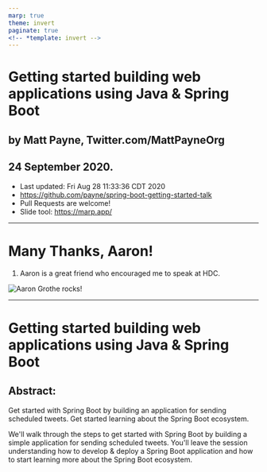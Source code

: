 ```yaml
---
marp: true
theme: invert
paginate: true
<!-- *template: invert -->
---
```


# Getting started building web applications using Java & Spring Boot
## by Matt Payne, Twitter.com/MattPayneOrg
## 24 September 2020.  
   * Last updated: Fri Aug 28 11:33:36 CDT 2020
   * https://github.com/payne/spring-boot-getting-started-talk
   * Pull Requests are welcome!
   * Slide tool: https://marp.app/

----
# Many Thanks, Aaron!
1. Aaron is a great friend who encouraged me to speak at HDC.

![Aaron Grothe rocks!](images/ChadHoman.jpeg)


-----
# Getting started building web applications using Java & Spring Boot

## Abstract: 

Get started with Spring Boot by building an application for sending scheduled tweets. Get started learning about the Spring Boot ecosystem.

We'll walk through the steps to get started with Spring Boot by building a 
simple application for sending scheduled tweets.  You'll leave the session understanding how to develop & deploy a Spring Boot application and how to start learning more about the Spring Boot ecosystem.




